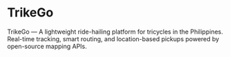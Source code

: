 # TrikeGo

TrikeGo — A lightweight ride-hailing platform for tricycles in the Philippines. Real-time tracking, smart routing, and location-based pickups powered by open-source mapping APIs.
